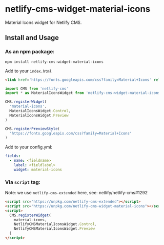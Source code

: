 # netlify-cms-widget-material-icons
Material Icons widget for Netlify CMS.

## Install and Usage

### As an npm package:

```shell
npm install netlify-cms-widget-material-icons
```

Add to your `index.html`
```html
<link href='https://fonts.googleapis.com/css?family=Material+Icons' rel="stylesheet">
```

```js
import CMS from 'netlify-cms'
import * as MaterialIconsWidget from 'netlify-cms-widget-material-icons'

CMS.registerWidget(
  'material-icons',
  MaterialIconsWidget.Control,
  MaterialIconsWidget.Preview
)

CMS.registerPreviewStyle(
  'https://fonts.googleapis.com/css?family=Material+Icons'
)

```
Add to your config.yml:
```yml
fields:
  - name: <fieldname>
    label: <fieldlabel>
    widget: material-icons
```

### Via `script` tag:
Note: we use `netlify-cms-extended` here, see: netlify/netlify-cms#1292
```html
<script src="https://unpkg.com/netlify-cms-extended"></script>
<script src="https://unpkg.com/netlify-cms-widget-material-icons"></script>
<script>
  CMS.registerWidget(
    material-icons,
    NetlifyCMSMaterialIconsWidget.Control,
    NetlifyCMSMaterialIconsWidget.Preview
  )
</script>
```
